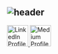 ## ![header](https://capsule-render.vercel.app/api?type=wave&color=auto&height=300&section=header&text=Greeting%20Everyone&fontSize=90)

<a href="https://www.linkedin.com/in/sunnychuenchom/" target="_blank" rel="noopener noreferrer">
  <img height="50" src="https://github.com/user-attachments/assets/d7ca50d8-e0cb-4e18-8ba7-56dd00df044c/image.png" alt="LinkedIn Profile" />
</a>

<a href="https://medium.com/@sunnyttc" target="_blank" rel="noopener noreferrer">
  <img height="50" src="https://github.com/user-attachments/assets/addb2144-3f8f-4d0c-8d11-035e7d7552b1"alt="Medium Profile"
</a>

<!--
**Sunnyttc1992/Sunnyttc1992** is a ✨ _special_ ✨ repository because its `README.md` (this file) appears on your GitHub profile.

Here are some ideas to get you started:

- 🔭 I’m currently working on ...
- 🌱 I’m currently learning ...
- 👯 I’m looking to collaborate on ...
- 🤔 I’m looking for help with ...
- 💬 Ask me about ...
- 📫 How to reach me: ...
- 😄 Pronouns: ...
- ⚡ Fun fact: ...
-->
